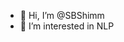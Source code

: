 - 👋 Hi, I’m @SBShimm
- 👀 I’m interested in NLP

<!---
SBShimm/SBShimm is a ✨ special ✨ repository because its `README.md` (this file) appears on your GitHub profile.
You can click the Preview link to take a look at your changes.
--->
